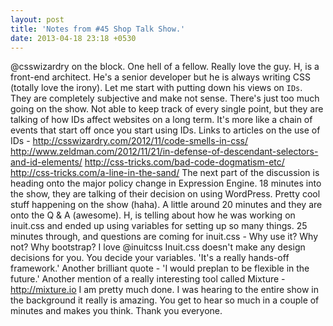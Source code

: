 ```yaml
---
layout: post
title: 'Notes from #45 Shop Talk Show.'
date: 2013-04-18 23:18 +0530
---
```


@csswizardry on the block. One hell of a fellow. Really love the guy. H, is a front-end architect. He's a senior developer but he is always writing CSS (totally love the irony). Let me start with putting down his views on `IDs`. They are completely subjective and make not sense. There's just too much going on the show. Not able to keep track of every single point, but they are talking of how IDs affect websites on a long term. It's more like a chain of events that start off once you start using IDs. Links to articles on the use of IDs - http://csswizardry.com/2012/11/code-smells-in-css/ http://www.zeldman.com/2012/11/21/in-defense-of-descendant-selectors-and-id-elements/ http://css-tricks.com/bad-code-dogmatism-etc/ http://css-tricks.com/a-line-in-the-sand/ The next part of the discussion is heading onto the major policy change in Expression Engine. 18 minutes into the show, they are talking of their decision on using WordPress. Pretty cool stuff happening on the show (haha). A little around 20 minutes and they are onto the Q & A (awesome). H, is telling about how he was working on inuit.css and ended up using variables for setting up so many things. 25 minutes through, and questions are coming for inuit.css - Why use it? Why not? Why bootstrap? I love @inuitcss Inuit.css doesn't make any design decisions for you. You decide your variables. 'It's a really hands-off framework.' Another brilliant quote - 'I would preplan to be flexible in the future.' Another mention of a really interesting tool called Mixture - http://mixture.io I am pretty much done. I was hearing to the entire show in the background it really is amazing. You get to hear so much in a couple of minutes and makes you think. Thank you everyone.
